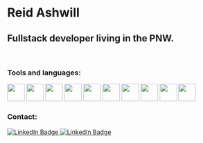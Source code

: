 # Reid Ashwill

## Fullstack developer living in the PNW.

<br/>

### Tools and languages:
<img width="40" height="40" src="https://cdn.jsdelivr.net/gh/devicons/devicon/icons/javascript/javascript-original.svg" />
<img width="40" height="40" src="https://cdn.jsdelivr.net/gh/devicons/devicon/icons/typescript/typescript-original.svg" />
<img width="40" height="40" src="https://cdn.jsdelivr.net/gh/devicons/devicon/icons/nextjs/nextjs-original.svg" />
<img width="40" height="40" src="https://cdn.jsdelivr.net/gh/devicons/devicon/icons/react/react-original.svg" />
<img width="40" height="40" src="https://cdn.jsdelivr.net/gh/devicons/devicon/icons/nodejs/nodejs-original.svg" />
<img width="40" height="40" src="https://cdn.jsdelivr.net/gh/devicons/devicon/icons/docker/docker-original.svg" />
<img width="40" height="40" src="https://cdn.jsdelivr.net/gh/devicons/devicon/icons/graphql/graphql-plain.svg" />
<img width="40" height="40" src="https://cdn.jsdelivr.net/gh/devicons/devicon/icons/linux/linux-original.svg" />
<img width="40" height="40" src="https://cdn.jsdelivr.net/gh/devicons/devicon/icons/raspberrypi/raspberrypi-original.svg" />
<img width="40" height="40" src="https://cdn.jsdelivr.net/gh/devicons/devicon/icons/amazonwebservices/amazonwebservices-original.svg" />

<br/>

### Contact:
<div id="badges">
  <a href="https://www.linkedin.com/in/reidashwill/">
    <img src="https://img.shields.io/badge/LinkedIn-blue?style=for-the-badge&logo=linkedin&logoColor=white" alt="LinkedIn Badge"/>
  </a>
<a href="https://www.instagram.com/reidashwill">
    <img src="https://img.shields.io/badge/Instagram-E4405F?style=for-the-badge&logo=instagram&logoColor=white" alt="LinkedIn Badge"/>
  </a>
</div>
